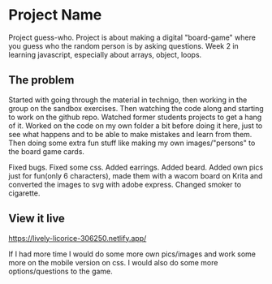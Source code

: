 # Project Name

Project guess-who.
Project is about making a digital "board-game" where you guess who the random person is by asking questions. Week 2 in learning javascript, especially about arrays, object, loops.

## The problem

Started with going through the material in technigo, then working in the group on the sandbox exercises. Then watching the code along and starting to work on the github repo. Watched former students projects to get a hang of it. Worked on the code on my own folder a bit before doing it here, just to see what happens and to be able to make mistakes and learn from them.
Then doing some extra fun stuff like making my own images/"persons" to the board game cards.

Fixed bugs.
Fixed some css.
Added earrings.
Added beard.
Added own pics just for fun(only 6 characters), made them with a wacom board on Krita and converted the images to svg with adobe express.
Changed smoker to cigarette.

## View it live
https://lively-licorice-306250.netlify.app/

If I had more time I would do some more own pics/images and work some more on the mobile version on css. I would also do some more options/questions to the game.
